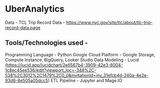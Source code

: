 # UberAnalytics

Data - TCL Trip Record Data -
https://www.nyc.gov/site/tlc/about/tlc-trip-record-data.page

## Tools/Technologies used - 

Programming Language - Python
Google Cloud Platform - Google Storage, Compute Instance, BigQuery, Looker Studio
Data Modeling - Lucid (https://lucid.app/lucidchart/2e6567b4-3909-42e3-8004-1c8ec45ee536/edit?viewport_loc=-348%2C-538%2C3012%2C1479%2C0_0&invitationId=inv_31efcb4d-240a-4e2e-93d6-8e505a05dcc5)
ETL Pipeline - Jupyter and Mage.IO

